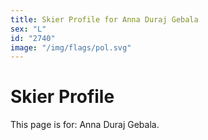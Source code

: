 ```yaml
---
title: Skier Profile for Anna Duraj Gebala
sex: "L"
id: "2740"
image: "/img/flags/pol.svg" 
---
```


# Skier Profile

This page is for: Anna Duraj Gebala.
    
